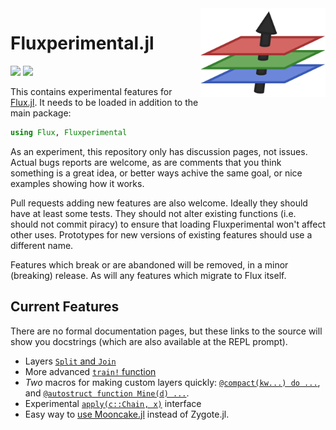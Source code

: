 <img align="right" width="200px" src="https://github.com/FluxML/Optimisers.jl/raw/master/docs/src/assets/logo.png">

# Fluxperimental.jl

[![][action-img]][action-url]
[![][coverage-img]][coverage-url]

[action-img]: https://github.com/FluxML/Fluxperimental.jl/workflows/CI/badge.svg
[action-url]: https://github.com/FluxML/Fluxperimental.jl/actions

[coverage-img]: https://codecov.io/gh/FluxML/Fluxperimental.jl/branch/master/graph/badge.svg
[coverage-url]: https://codecov.io/gh/FluxML/Fluxperimental.jl


This contains experimental features for [Flux.jl](https://github.com/FluxML/Flux.jl).
It needs to be loaded in addition to the main package:

```julia
using Flux, Fluxperimental
```

As an experiment, this repository only has discussion pages, not issues. Actual bugs reports are welcome,
as are comments that you think something is a great idea, or better ways achive the same goal,
or nice examples showing how it works.

Pull requests adding new features are also welcome. Ideally they should have at least some tests.
They should not alter existing functions (i.e. should not commit piracy)
to ensure that loading Fluxperimental won't affect other uses.
Prototypes for new versions of existing features should use a different name.

Features which break or are abandoned will be removed, in a minor (breaking) release.
As will any features which migrate to Flux itself.

## Current Features

There are no formal documentation pages, but these links to the source will show you docstrings
(which are also available at the REPL prompt).

* Layers [`Split` and `Join`](https://github.com/FluxML/Fluxperimental.jl/blob/master/src/split_join.jl)
* More advanced [`train!` function](https://github.com/FluxML/Fluxperimental.jl/blob/master/src/train.jl)
* *Two* macros for making custom layers quickly:
  [`@compact(kw...) do ...`](https://github.com/FluxML/Fluxperimental.jl/blob/master/src/compact.jl), and
  [`@autostruct function Mine(d) ...`](https://github.com/FluxML/Fluxperimental.jl/blob/master/src/autostruct.jl).
* Experimental [`apply(c::Chain, x)`](https://github.com/FluxML/Fluxperimental.jl/blob/master/src/chain.jl) interface
* Easy way to [use Mooncake.jl](https://github.com/FluxML/Fluxperimental.jl/blob/master/ext/FluxMooncakeExt.jl) instead of Zygote.jl.
